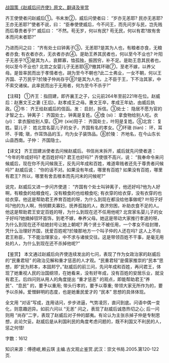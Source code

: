 [战国策《赵威后问齐使》原文、翻译及鉴赏](https://www.vrrw.net/wx/14038.html)

齐王使使者问赵威后①。书未发②，威后问使者曰： “岁亦无恙耶? 民亦无恙耶? 王亦无恙耶?”使者不说，曰： “臣奉使使威后，今不问王，而先问岁与民，岂先贱而后尊贵者乎?” 威后曰： “不然。苟无岁，何以有民? 苟无民，何以有君?故有舍本而问末者耶?”

乃进而问之曰： “齐有处士曰钟离子③，无恙耶?是其为人也，有粮者亦食，无粮者亦食; 有衣者亦衣，无衣者亦衣④。是助王养其民者也，何以至今不业也? 叶阳子无恙乎?⑤是其为人，哀鳏寡，恤孤独，振困穷，补不足。是助王息其民者也，何以至今不业也? 北宫之女婴儿子无恙耶⑥?撤其环瑱⑦，至老不嫁，以养父母。是皆率民而出于孝情者也，胡为至今不朝也?此二士弗业，一女不朝，何以王齐国、子万民乎?於陵子仲尚存乎⑧?是其为人也，上不臣于王，下不治其家，中不索交诸侯。此率民而出于无用者，何为至今不杀乎?”

【注释】 ①齐王：指田建，即齐襄王之子，公元前264年至前221年在位。赵威后：赵惠文王之妻 (王后)，赵孝成王之母。惠文王卒，孝成王年幼，由威后执政。②书： 齐王给赵威后的信函。发： 启封，拆信。③处士： 隐居不愿为官的才智之士。钟离子： 齐国处士，钟离是复姓。④食 (si)： 拿食物给别人吃。衣 (yi)： 拿衣服给别人穿。⑤叶 (xie)阳子： 齐国处士，叶阳是复姓。⑥北宫： 复姓。婴儿子： 姓北宫名婴儿子的女子，齐国有名的孝女。⑦环瑱 (tian)： 环，耳环、手镯; 瑱，作耳饰品的玉，均为女子装饰品。⑧於陵： 齐地名，在今山东长山县西南。子仲： 齐国隐士。



【译文】 齐王田建派使者去问候赵威后。书信尚末拆开，威后就先问使者道： “今年的年成好吗? 老百姓好吗? 君王也好吗?” 齐使很不高兴，说： “我奉命令来问候威后，现在你不先问候我王，反先问年成和百姓，难道卑贱者还先于尊贵者问候吗?” 赵威后说： “你的话不对。如果没有年成，哪里有百姓? 如果没有百姓，哪里有君王? 所以，哪里有舍去根本而先问末的问候呢?”

说完，赵威后又进一步问齐使道： “齐国有个处士叫钟离子，他还好吗?他为人好啊，有粮食的给粮食吃，没有粮食的也给粮食吃; 有衣穿的给衣穿，没有衣穿的也给衣穿。他这是帮助君王养育百姓的呀，为什么到现在都没给他事做呢? 叶阳子好吗?他的为人啊，怜悯鳏夫寡妇，抚养孤独的人，救济穷困，补助衣食不足的人。他这是帮助君王安定百姓的呀，为什么到现在还不任用他呢? 北宫家名婴儿子的女子好吗?她摘掉钗环首饰，到老不嫁，奉养父母。她这是带动大家推行孝道的呀，为什么到现在还不给她封号让她上朝呢? 两个贤士不被任用，一个孝女不给封赠，凭什么治理好齐国，抚爱百姓呢?於陵那地方一个叫子仲的人还在吗? 这人上不向君王称臣，下不能治理家业，中不求与诸侯交往。这是带领百姓不干事，是毫无用处的人，为什么到现在还不杀掉他呢?”

【鉴赏】 本文通过赵威后向齐使连续发出的七问，表现了作为女政治家的赵威后的“民重君轻” 的政治见解和重才惩恶的人才观。“民重君轻”是儒家推崇的“民本”思想，即“民为邦本，本固邦宁。”赵威后的前三问，先问年成和百姓，再问君王，体现了她重视人民的治国纲领，在她看来，没有好年成，没有百姓的安居乐业，就没有君王。后四问则从用人的角度提出 “重才惩恶” 的观点，即能帮助君王“养民”、“息民” 的，要予以重用; 带头行孝的，要予以尊重; 带领大家无所作为的，要予以杀掉。爱憎鲜明的态度，也是她重民爱才的 “民本” 思想的具体体现。

全文用 “对话”写成，连用诘问，步步进逼，气势凌厉，直问到底。问语中偶一变化，则意趣迥异。如前六问以 “无恙” 问之，表现了赵威后诚恳热切之心; 后一问则用 “尚存”二字，表现了赵威后对子仲的鄙夷。有论认为主张杀掉子仲是专制思想，此论欠妥。赵威后是从利国利民的角度考虑问题的，既不利国又不利民的人，惩之何惜!

字数：1612

知识来源：傅德岷,赖云琪 主编.古文观止鉴赏.武汉：崇文书局.2005.第120-122页.

